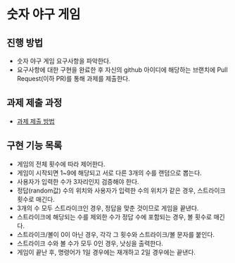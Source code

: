 # 숫자 야구 게임

## **진행 방법**
* 숫자 야구 게임 요구사항을 파악한다.
* 요구사항에 대한 구현을 완료한 후 자신의 github 아이디에 해당하는 브랜치에 Pull Request(이하 PR)를 통해 과제를 제출한다.

## **과제 제출 과정**
* [과제 제출 방법](https://github.com/next-step/nextstep-docs/tree/master/precourse)

## **구현 기능 목록**
  - 게임의 전체 횟수에 따라 제어한다.
  - 게임이 시작되면 1~9에 해당되고 서로 다른 3개의 수를 랜덤으로 뽑는다.
  - 사용자가 입력한 수가 3자리인지 검증해야 한다.
  - 정답(random값) 수의 위치와 사용자가 입력한 수의 위치가 같은 경우, 스트라이크 횟수로 매긴다.
  - 3개의 수 모두 스트라이크인 경우, 정답을 맞춘 것이므로 게임을 끝낸다.
  - 스트라이크에 해당되는 수를 제외한 수가 정답 수에 포함되는 경우, 볼 횟수로 매긴다.
  - 스트라이크/볼이 0이 아닌 경우, 각각 그 횟수와 스트라이크/볼 문자를 붙인다.
  - 스트라이크 수와 볼 수가 모두 0인 경우, 낫싱을 출력한다.
  - 게임이 끝난 후, 명령어가 1일 경우에는 재개하고 2일 경우에는 끝낸다.